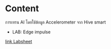 
# **Content**

การเทรน AI โดยใช้ข้อมูล Accelerometer จาก Hive smart 

- LAB: Edge impulse 
    
[link Labsheet](https://github.com/Advance-Innovation-Centre-AIC/EE_Curriculum/blob/5503fb56b2b9e994c439143b53dc497e4b93c1a4/term2_65_EE59_ES_Design/ZG_hive_smart_lab03/labsheet/ZG_HiveSmart-Lab-Data_EdgeImpulse.docx)
